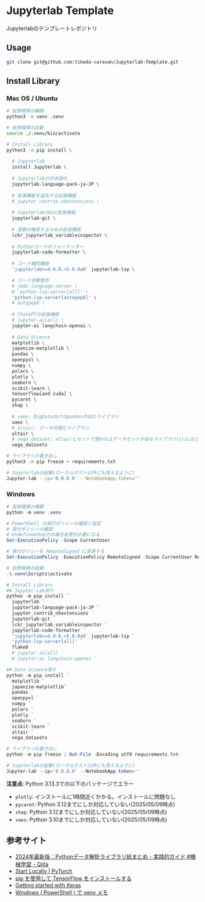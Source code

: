 # Jupyterlab Template

Jupyterlabのテンプレートレポジトリ

## Usage

```bash
git clone git@github.com:tikeda-caravan/Jupyterlab-Template.git
```


## Install Library

### Mac OS / Ubuntu

```bash
# 仮想環境の構築
python3 -m venv .venv

# 仮想環境の起動
source ./.venv/bin/activate

# Install Library
python3 -m pip install \
  
  # Jupyterlab
  install Jupyterlab \
  
  # Jupyterlabの日本語化
  jupyterlab-language-pack-ja-JP \
  
  # 拡張機能を追加する拡張機能
  # jupyter_contrib_nbextensions \
  
  # JupyterlabのGit拡張機能
  jupyterlab-git \
  
  # 変数の確認するための拡張機能
  lckr_jupyterlab_variableinspector \
  
  # Pythonコードのフォーマッター
  jupyterlab-code-formatter \
  
  # コード補完機能
  'jupyterlab>=4.0.0,<5.0.0a0' jupyterlab-lsp \

  # コード自動整形
  # jedi-language-server \
  # 'python-lsp-server[all]' \
  'python-lsp-server[autopep8]' \
  # autopep8 \
  
  # ChatGPTの拡張機能
  # jupyter-ai[all] \
  jupyter-ai langchain-openai \
  
  # Data Science
  matplotlib \
  japanize-matplotlib \
  pandas \
  openpyxl \
  numpy \
  polars \
  plotly \
  seaborn \
  scikit-learn \
  tensorflow[and cuda] \
  pycaret \
  shap \
  
  # vaex: BigData向けのpandasの似たライブラリ
  vaex \
  # altair: データ可視化ライブラリ
  altair \
  # vega_dataset: altairとセットで使われるデータセットがあるライブラリ(irisなど)
  vega_datasets

# ライブラリの書き出し
python3 -m pip freeze > requirements.txt

# Jupyterlabの起動(ローカルホスト以外にも見えるように)
Jupyter-lab --ip='0.0.0.0' --NotebookApp.token=''
```

### Windows

```powershell
# 仮想環境の構築
python -m venv .venv

# PowerShell の実行ポリシーの確認と設定
# 実行ポリシーの確認
# Undefinedの出力の場合変更が必要になる
Get-ExecutionPolicy -Scope CurrentUser

# 実行ポリシーを RemoteSigned に変更する
Set-ExecutionPolicy -ExecutionPolicy RemoteSigned -Scope CurrentUser RemoteSigned

# 仮想環境の起動
.\.venv\Scripts\activate

# Install Library
## Jupyter Lab周り
python -m pip install `
  jupyterlab `
  jupyterlab-language-pack-ja-JP `
  jupyter_contrib_nbextensions `
  jupyterlab-git `
  lckr_jupyterlab_variableinspector `
  jupyterlab-code-formatter `
  'jupyterlab>=4.0.0,<5.0.0a0' jupyterlab-lsp `
  'python-lsp-server[all]' `
  flake8
  # jupyter-ai[all] `
  # jupyter-ai langchain-openai `

## Data Science周り
python -m pip install `
  matplotlib `
  japanize-matplotlib`
  pandas `
  openpyxl `
  numpy `
  polars `
  plotly `
  seaborn `
  scikit-learn `
  altair `
  vega_datasets

# ライブラリの書き出し
python -m pip freeze | Out-File -Encoding utf8 requirements.txt

# Jupyterlabの起動(ローカルホスト以外にも見えるように)
Jupyter-lab --ip='0.0.0.0' --NotebookApp.token=''
```

**注意点**: Python 3.13.3での以下のパッケージでエラー

- `plotly`: インストールに1時間近くかかる。インストールに問題なし
- `pycaret`: Python 3.12までにしか対応していない(2025/05/09時点)
- `shap`: Python 3.12までにしか対応していない(2025/05/09時点)
- `vaes`: Python 3.10までにしか対応していない(2025/05/09時点)


## 参考サイト

- [2024年最新版：Pythonデータ解析ライブラリ総まとめ - 実践的ガイド #機械学習 - Qiita](https://qiita.com/Tadataka_Takahashi/items/3f48b48c95b63f6d6ab7)
- [Start Locally | PyTorch](https://pytorch.org/get-started/locally/)
- [pip を使用して TensorFlow をインストールする ](https://www.tensorflow.org/install/pip?hl=ja)
- [Getting started with Keras](https://keras.io/getting_started/)
- [Windows ( PowerShell ) で venv メモ](https://gist.github.com/laughk/34e74bfc868c85c7105f54807c29006f)


